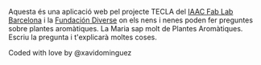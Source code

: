 Aquesta és una aplicació web pel projecte TECLA del [IAAC Fab Lab Barcelona](https://fablabbcn.org) i la [Fundación Diverse](https://fpdiverse.org/) on els nens i nenes poden fer preguntes sobre plantes aromàtiques.
La Maria sap molt de Plantes Aromàtiques. Escriu la pregunta i t'explicarà moltes coses.

Coded with love by @xavidominguez
      
 
